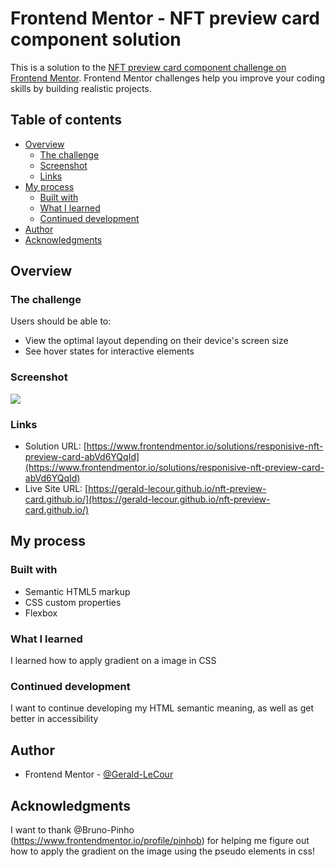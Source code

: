 # Frontend Mentor - NFT preview card component solution

This is a solution to the [NFT preview card component challenge on Frontend Mentor](https://www.frontendmentor.io/challenges/nft-preview-card-component-SbdUL_w0U). Frontend Mentor challenges help you improve your coding skills by building realistic projects.

## Table of contents

- [Overview](#overview)
  - [The challenge](#the-challenge)
  - [Screenshot](#screenshot)
  - [Links](#links)
- [My process](#my-process)
  - [Built with](#built-with)
  - [What I learned](#what-i-learned)
  - [Continued development](#continued-development)
- [Author](#author)
- [Acknowledgments](#acknowledgments)

## Overview

### The challenge

Users should be able to:

- View the optimal layout depending on their device's screen size
- See hover states for interactive elements

### Screenshot

![](<./images/Screenshot%20(23).png>)

### Links

- Solution URL: [https://www.frontendmentor.io/solutions/responisive-nft-preview-card-abVd6YQqId](https://www.frontendmentor.io/solutions/responisive-nft-preview-card-abVd6YQqId)
- Live Site URL: [https://gerald-lecour.github.io/nft-preview-card.github.io/](https://gerald-lecour.github.io/nft-preview-card.github.io/)

## My process

### Built with

- Semantic HTML5 markup
- CSS custom properties
- Flexbox

### What I learned

I learned how to apply gradient on a image in CSS

### Continued development

I want to continue developing my HTML semantic meaning, as well as get better in accessibility

## Author

- Frontend Mentor - [@Gerald-LeCour](https://www.frontendmentor.io/profile/Gerald-LeCour)

## Acknowledgments

I want to thank @Bruno-Pinho (https://www.frontendmentor.io/profile/pinhob) for helping me figure out how to apply the gradient on the image using the pseudo elements in css!
